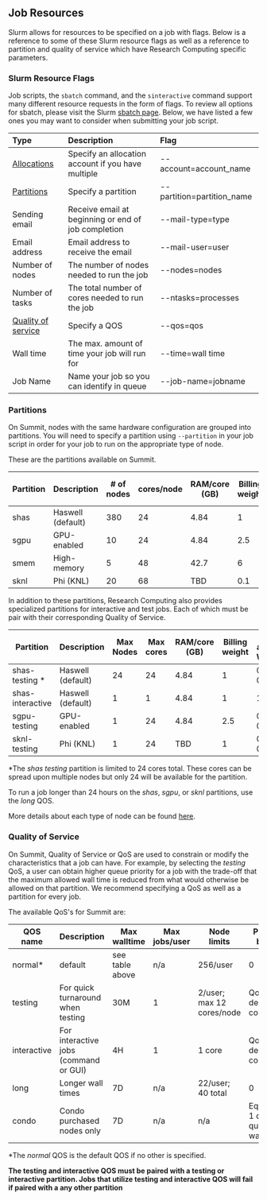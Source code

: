## Job Resources

Slurm allows for resources to be specified on a job with flags. Below is a reference to some of these Slurm resource flags as well as a reference to partition and quality of service which have Research Computing specific parameters.

### Slurm Resource Flags

Job scripts, the `sbatch` command, and the `sinteractive` command support many different resource requests in the form of flags. To review all options for sbatch, please visit the Slurm [sbatch page](http://slurm.schedmd.com/sbatch.html). Below, we have listed a few ones you may want to consider when submitting your job script.

| Type                   | Description                                         | Flag                       |
| :--------------------- | :-------------------------------------------------- | :------------------------- |
| [Allocations]()        | Specify an allocation account if you have multiple  | --account=account_name     |
| [Partitions]()         | Specify a partition                                 | --partition=partition_name |
| Sending email          | Receive email at beginning or end of job completion | --mail-type=type           |
| Email address          | Email address to receive the email                  | --mail-user=user           |
| Number of nodes        | The number of nodes needed to run the job           | --nodes=nodes              |
| Number of tasks        | The total number of cores needed to run the job     | --ntasks=processes         |
| [Quality of service]() | Specify a QOS                                       | --qos=qos                  |
| Wall time              | The max. amount of time your job will run for       | --time=wall time           |
| Job Name               | Name your job so you can identify in queue          | --job-name=jobname         |

### Partitions

On Summit, nodes with the same hardware configuration are grouped into partitions. You will need to specify a partition using `--partition` in your job script in order for your job to run on the appropriate type of node.

These are the partitions available on Summit.

| Partition | Description       | # of nodes | cores/node | RAM/core (GB) | Billing weight | Default and Max Walltime |
| --------- | ----------------- | ---------- | ---------- | ------------- | -------------- | ------------------------ |
| shas      | Haswell (default) | 380        | 24         | 4.84          | 1              | 4H, 24H                  |
| sgpu      | GPU-enabled       | 10         | 24         | 4.84          | 2.5            | 4H, 24H                  |
| smem      | High-memory       | 5          | 48         | 42.7          | 6              | 4H, 7D                   |
| sknl      | Phi (KNL)         | 20         | 68         | TBD           | 0.1            | 4H, 24H                  |

In addition to these partitions, Research Computing also provides specialized partitions for interactive and test jobs. Each of which must be pair with their corresponding Quality of Service.

| Partition        | Description       | Max Nodes | Max cores | RAM/core (GB) | Billing weight | Default and Max Walltime |
| ---------------- | ----------------- | --------- | --------- | ------------- | -------------- | ------------------------ |
| shas-testing *   | Haswell (default) | 24        | 24        | 4.84          | 1              | 0.5H, 0.5H               |
| shas-interactive | Haswell (default) | 1         | 1         | 4.84          | 1              | 1H, 4H                   |
| sgpu-testing     | GPU-enabled       | 1         | 24        | 4.84          | 2.5            | 0.5H, 0.5H               |
| sknl-testing     | Phi (KNL)         | 1         | 24        | TBD           | 1              | 0.5H, 0.5H               |

*The *shas testing* partition is limited to 24 cores total. These cores can be spread upon multiple nodes but only 24 will be available for the partition.

To run a job longer than 24 hours on the *shas*, *sgpu*, or *sknl* partitions, use the *long* QOS.

More details about each type of node can be found [here](https://www.colorado.edu/rc/resources/summit/specifications).

### Quality of Service

On Summit, Quality of Service or QoS are used to constrain or modify the characteristics that a job can have. For example, by selecting the *testing* QoS, a user can obtain higher queue priority for a job with the trade-off that the maximum allowed wall time is reduced from what would otherwise be allowed on that partition. We recommend specifying a QoS as well as a partition for every job.

The available QoS's for Summit are:

| QOS name    | Description                           | Max walltime    | Max jobs/user | Node limits               | Priority boost                  |
| ----------- | ------------------------------------- | --------------- | ------------- | ------------------------- | ------------------------------- |
| normal*     | default                               | see table above | n/a           | 256/user                  | 0                               |
| testing     | For quick turnaround when testing     | 30M             | 1             | 2/user; max 12 cores/node | QoS has dedicated cores         |
| interactive | For interactive jobs (command or GUI) | 4H              | 1             | 1 core                    | QoS has dedicated cores         |
| long        | Longer wall times                     | 7D              | n/a           | 22/user; 40 total         | 0                               |
| condo       | Condo purchased nodes only            | 7D              | n/a           | n/a                       | Equiv. of 1 day queue wait time |

*The _normal_ QOS is the default QOS if no other is specified.

**The testing and interactive QOS must be paired with a testing or interactive partition. Jobs that utilize testing and interactive QOS will fail if paired with a any other partition**